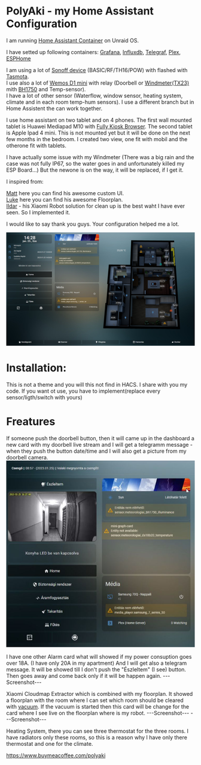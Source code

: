 # PolyAki - my Home Assistant Configuration

I am running [Home Assistant Container](https://www.home-assistant.io/installation/#compare-installation-methods) on Unraid OS.

I have setted up following containers: [Grafana](https://hub.docker.com/r/grafana/grafana), [Influxdb](https://hub.docker.com/_/influxdb), [Telegraf](https://hub.docker.com/_/telegraf), [Plex](https://hub.docker.com/r/linuxserver/plex), [ESPHome](https://hub.docker.com/r/esphome/esphome) <br/>

I am using a lot of [Sonoff device](https://sonoff.tech/) (BASIC/RF/TH16/POW) with flashed with [Tasmota](https://tasmota.github.io/docs/). <br/>
I use also a lot of [Wemos D1 mini](https://www.wemos.cc/en/latest/d1/d1_mini.html) with relay (Doorbell or [Windmeter(TX23)](https://www.lacrossetechnology.com/products/tx23u) mith [BH1750](https://www.mouser.com/datasheet/2/348/bh1750fvi-e-186247.pdf) and Temp-sensor). <br/>
I have a lot of other sensor (Waterflow, window sensor, heating system, climate and in each room temp-hum sensors). I use a different branch but in Home Assistent the can work together.

I use home assistant on two tablet and on 4 phones. The first wall mounted tablet is Huawei Mediapad M10 with [Fully Kiosk Browser](https://www.fully-kiosk.com/#get-kiosk-apps). The second tablet is Apple Ipad 4 mini. This is not mounted yet but it will be done on the next few months in the bedroom. I created two view, one fit with mobil and the otherone fit with tablets.

I have actually some issue with my Windmeter (There was a big rain and the case was not fully IP67, so the water goes in and unfortunately killed my ESP Board...) But the newone is on the way, it will be replaced, if I get it.

I inspired from:

[Matt](https://github.com/matt8707/hass-config) here you can find his awesome custom UI. <br/>
[Luke](https://github.com/lukevink/hass-config-lajv) here you can find his awesome Floorplan. <br/>
[IIdar](https://community.home-assistant.io/t/xiaomi-cloud-vacuum-map-extractor/231292/555) - his Xiaomi Robot solution for clean up is the best waht I have ever seen. So I implemented it.

I would like to say thank you guys. Your configuration helped me a lot.

![Screenshot](pictures/home.png)

# Installation:
This is not a theme and you will this not find in HACS.
I share with you my code.
If you want ot use, you have to implement(replace every sensor/ligth/switch with yours)

# Freatures
If someone push the doorbell button, then it will came up in the dashboard a new card with my doorbell live stream and I will get a telegramm message - when they push the button date/time and I will also get a picture from my doorbell camera.
![Screenshot](pictures/doorbell.jpg.jpg)

I have one other Alarm card what will showed if my power consuption goes over 18A. (I have only 20A in my apartment) And I will get also a telegram message. It will be showed till I don't push the "Észleltem" (I see) button. Then goes away and come back only if it will be happen again.
---Screenshot---

Xiaomi Cloudmap Extractor which is combined with my floorplan.
It showed a floorplan with the room where I can set which room should be cleared with [vacuum](https://xiaomi-store.hu/hu/porszivok/1283-xiaomi-roborock-s5-max-black-6970995781939.html). If the vacuum is started then this card will be change for the card where I see live on the floorplan where is my robot.
---Screenshot---
---Screenshot---

Heating System, there you can see three thermostat for the three rooms. I have radiators only these rooms, so this is a reason why I have only there thermostat and one for the climate.



https://www.buymeacoffee.com/polyaki
